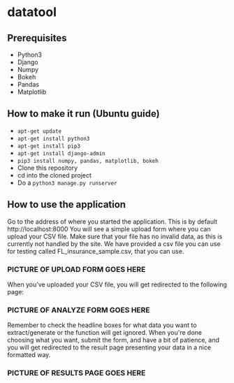 # datatool
## Prerequisites
- Python3
- Django
- Numpy
- Bokeh
- Pandas
- Matplotlib


## How to make it run (Ubuntu guide)
- `apt-get update`
- `apt-get install python3`
- `apt-get install pip3`
- `apt-get install django-admin`
- `pip3 install numpy, pandas, matplotlib, bokeh`
- Clone this repository
- cd into the cloned project
- Do a ```python3 manage.py runserver```

## How to use the application
Go to the address of where you started the application. This is by default http://localhost:8000
You will see a simple upload form where you can upload your CSV file.
Make sure that your file has no invalid data, as this is currently not handled by the site. 
We have provided a csv file you can use for testing called FL_insurance_sample.csv, that you can use.
### PICTURE OF UPLOAD FORM GOES HERE

When you've uploaded your CSV file, you will get redirected to the following page:
### PICTURE OF ANALYZE FORM GOES HERE

Remember to check the headline boxes for what data you want to extract/generate or the function will get ignored. 
When you're done choosing what you want, submit the form, and have a bit of patience, and you will get redirected to the result page presenting your data in a nice formatted way.

### PICTURE OF RESULTS PAGE GOES HERE


